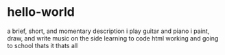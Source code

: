 # hello-world
a brief, short, and momentary description
i play guitar
and piano
i paint, draw, and write music on the side
learning to code html
working and going to school
thats it thats all 
